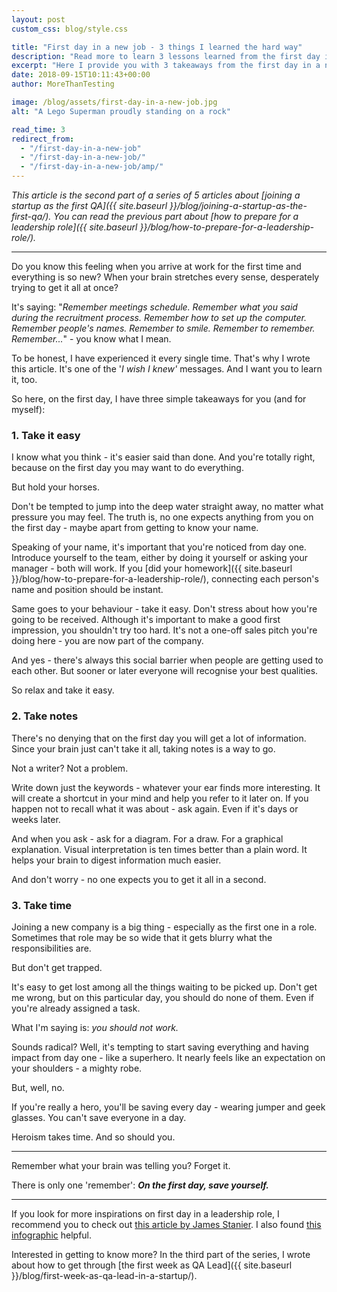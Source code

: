 ```yaml
---
layout: post
custom_css: blog/style.css

title: "First day in a new job - 3 things I learned the hard way"
description: "Read more to learn 3 lessons learned from the first day in a new job and how you can go through this day with less stress."
excerpt: "Here I provide you with 3 takeaways from the first day in a new job that I wish I knew before. And you, probably, too."
date: 2018-09-15T10:11:43+00:00
author: MoreThanTesting

image: /blog/assets/first-day-in-a-new-job.jpg
alt: "A Lego Superman proudly standing on a rock"

read_time: 3
redirect_from:
  - "/first-day-in-a-new-job"
  - "/first-day-in-a-new-job/"
  - "/first-day-in-a-new-job/amp/"
---
```


_This article is the second part of a series of 5 articles about [joining a startup as the first QA]({{ site.baseurl }}/blog/joining-a-startup-as-the-first-qa/). You can read the previous part about [how to prepare for a leadership role]({{ site.baseurl }}/blog/how-to-prepare-for-a-leadership-role/)._

* * *

Do you know this feeling when you arrive at work for the first time and everything is so new? When your brain stretches every sense, desperately trying to get it all at once?

It's saying: "_Remember meetings schedule. Remember what you said during the recruitment process. Remember how to set up the computer. Remember people's names. Remember to smile. Remember to remember. Remember..._" - you know what I mean.

To be honest, I have experienced it every single time. That's why I wrote this article. It's one of the '_I wish I knew'_ messages. And I want you to learn it, too.

So here, on the first day, I have three simple takeaways for you (and for myself):

### **1. Take it easy**

I know what you think - it's easier said than done. And you're totally right, because on the first day you may want to do everything.

But hold your horses.

Don't be tempted to jump into the deep water straight away, no matter what pressure you may feel. The truth is, no one expects anything from you on the first day - maybe apart from getting to know your name.

Speaking of your name, it's important that you're noticed from day one. Introduce yourself to the team, either by doing it yourself or asking your manager - both will work. If you [did your homework]({{ site.baseurl }}/blog/how-to-prepare-for-a-leadership-role/), connecting each person's name and position should be instant.

Same goes to your behaviour - take it easy. Don't stress about how you're going to be received. Although it's important to make a good first impression, you shouldn't try too hard. It's not a one-off sales pitch you're doing here - you are now part of the company.

And yes - there's always this social barrier when people are getting used to each other. But sooner or later everyone will recognise your best qualities.

So relax and take it easy.

### **2. Take notes**

There's no denying that on the first day you will get a lot of information. Since your brain just can't take it all, taking notes is a way to go.

Not a writer? Not a problem.

Write down just the keywords - whatever your ear finds more interesting. It will create a shortcut in your mind and help you refer to it later on. If you happen not to recall what it was about - ask again. Even if it's days or weeks later.

And when you ask - ask for a diagram. For a draw. For a graphical explanation. Visual interpretation is ten times better than a plain word. It helps your brain to digest information much easier.

And don't worry - no one expects you to get it all in a second.

### **3. Take time**

Joining a new company is a big thing - especially as the first one in a role. Sometimes that role may be so wide that it gets blurry what the responsibilities are.

But don't get trapped.

It's easy to get lost among all the things waiting to be picked up. Don't get me wrong, but on this particular day, you should do none of them. Even if you're already assigned a task.

What I'm saying is: _you should not work._

Sounds radical? Well, it's tempting to start saving everything and having impact from day one - like a superhero. It nearly feels like an expectation on your shoulders - a mighty robe.

But, well, no.

If you're really a hero, you'll be saving every day - wearing jumper and geek glasses. You can't save everyone in a day.

Heroism takes time. And so should you.

* * *

Remember what your brain was telling you? Forget it.

There is only one 'remember': **_On the first day, save yourself._**

* * *

If you look for more inspirations on first day in a leadership role, I recommend you to check out <a href="http://theengineeringmanager.com/management-101/your-first-day-on-the-job/" rel="nofollow">this article by James Stanier</a>. I also found <a href="https://www.chairoffice.co.uk/blog/how-to-survive-your-first-day-at-the-office-infographic/" rel="nofollow">this infographic</a> helpful.

Interested in getting to know more? In the third part of the series, I wrote about how to get through [the first week as QA Lead]({{ site.baseurl }}/blog/first-week-as-qa-lead-in-a-startup/).
